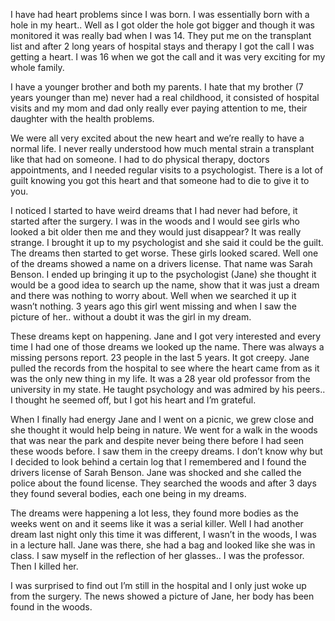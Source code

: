 I have had heart problems since I was born. I was essentially born with a hole in my heart.. Well as I got older the hole got bigger and though it was monitored it was really bad when I was 14.  They put me on the transplant list and after 2 long years of hospital stays and therapy I got the call I was getting a heart.  I was 16 when we got the call and it was very exciting for my whole family. 

I have a younger brother and both my parents. I hate that my brother (7 years younger than me) never had a real childhood, it consisted of hospital visits and my mom and dad only really ever paying attention to me, their daughter with the health problems.

We were all very excited about the new heart and we’re really to have a normal life.  I never really understood how much mental strain a transplant like that had on someone. I had to do physical therapy, doctors appointments, and I needed regular visits to a psychologist. There is a lot of guilt knowing you got this heart and that someone had to die to give it to you.

I noticed I started to have weird dreams that I had never had before, it started after the surgery.  I was in the woods and I would see girls who looked a bit older then me and they would just disappear? It was really strange. I brought it up to my psychologist and she said it could be the guilt. The dreams then started to get worse. These girls looked scared. Well one of the dreams showed a name on a drivers license. That name was Sarah Benson. I ended up bringing it up to the psychologist (Jane) she thought it would be a good idea to search up the name, show that it was just a dream and there was nothing to worry about. Well when we searched it up it wasn’t nothing. 3 years ago this girl went missing and when I saw the picture of her.. without a doubt it was the girl in my dream. 

These dreams kept on happening. Jane and I got very interested and every time I had one of those dreams we looked up the name. There was always a missing persons report. 23 people in the last 5 years. It got creepy. Jane pulled the records from the hospital to see where the heart came from as it was the only new thing in my life.  It was a 28 year old professor from the university in my state.  He taught psychology and was admired by his peers.. I thought he seemed off, but I got his heart and I’m grateful.

When I finally had energy Jane and I went on a picnic, we grew close and she thought it would help being in nature. We went for a walk in the woods that was near the park and despite never being there before I had seen these woods before. I saw them in the creepy dreams. I don’t know why but I decided to look behind a certain log that I remembered and I found the drivers license of Sarah Benson. Jane was shocked and she called the police about the found license.  They searched the woods and after 3 days they found several bodies, each one being in my dreams.

The dreams were happening a lot less, they found more bodies as the weeks went on and it seems like it was a serial killer.  Well I had another dream last night only this time it was different, I wasn’t in the woods, I was in a lecture hall. Jane was there, she had a bag and looked like she was in class. I saw myself in the reflection of her glasses.. I was the professor. Then I killed her. 

I was surprised to find out I’m still in the hospital and I only just woke up from the surgery. The news showed a picture of Jane, her body has been found in the woods.